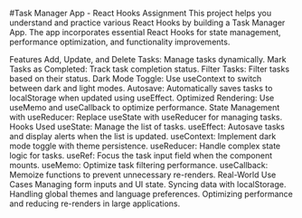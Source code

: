 #Task Manager App - React Hooks Assignment
This project helps you understand and practice various React Hooks by building a Task Manager App. The app incorporates essential React Hooks for state management, performance optimization, and functionality improvements.

Features
Add, Update, and Delete Tasks: Manage tasks dynamically.
Mark Tasks as Completed: Track task completion status.
Filter Tasks: Filter tasks based on their status.
Dark Mode Toggle: Use useContext to switch between dark and light modes.
Autosave: Automatically saves tasks to localStorage when updated using useEffect.
Optimized Rendering: Use useMemo and useCallback to optimize performance.
State Management with useReducer: Replace useState with useReducer for managing tasks.
Hooks Used
useState: Manage the list of tasks.
useEffect: Autosave tasks and display alerts when the list is updated.
useContext: Implement dark mode toggle with theme persistence.
useReducer: Handle complex state logic for tasks.
useRef: Focus the task input field when the component mounts.
useMemo: Optimize task filtering performance.
useCallback: Memoize functions to prevent unnecessary re-renders.
Real-World Use Cases
Managing form inputs and UI state.
Syncing data with localStorage.
Handling global themes and language preferences.
Optimizing performance and reducing re-renders in large applications.
